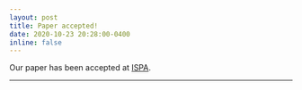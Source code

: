 ```yaml
---
layout: post
title: Paper accepted!
date: 2020-10-23 20:28:00-0400
inline: false
---
```


Our paper has been accepted at [ISPA](https://hpcn.exeter.ac.uk/ispa2020/).

***

<!-- #### Hipster list
<ul>
    <li>brunch</li>
    <li>fixie</li>
    <li>raybans</li>
    <li>messenger bag</li>
</ul> -->